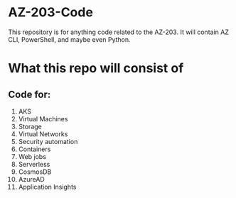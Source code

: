 # AZ-203-Code
This repository is for anything code related to the AZ-203. It will contain AZ CLI, PowerShell, and maybe even Python.

# What this repo will consist of
## Code for:
1. AKS
2. Virtual Machines
3. Storage
4. Virtual Networks
5. Security automation
6. Containers
7. Web jobs
8. Serverless
9. CosmosDB
10. AzureAD
11. Application Insights